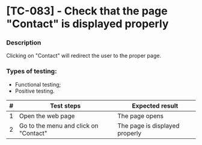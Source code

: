 # **[TC-083] - Check that the page "Contact" is displayed properly**

### **Description**

Clicking on "Contact" will redirect the user to the proper page.

### **Types of testing:**

- Functional testing;
- Positive testing.

| #   | **Test steps**                        | **Expected result**            |
| --- | ------------------------------------- | ------------------------------ |
| 1   | Open the web page                     | The page opens                 |
| 2   | Go to the menu and click on "Contact" | The page is displayed properly |
